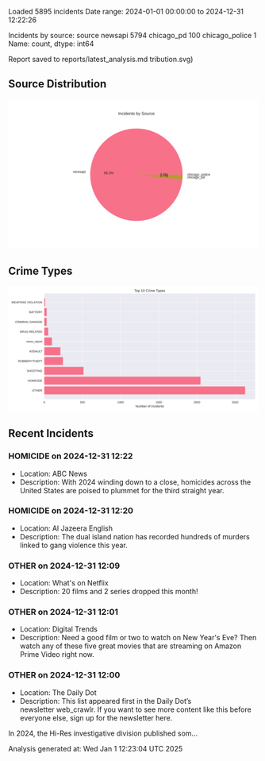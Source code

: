 
Loaded 5895 incidents
Date range: 2024-01-01 00:00:00 to 2024-12-31 12:22:26

Incidents by source:
source
newsapi           5794
chicago_pd         100
chicago_police       1
Name: count, dtype: int64

Report saved to reports/latest_analysis.md
tribution.svg)

## Source Distribution
![Source Distribution](images/source_distribution.svg)

## Crime Types
![Crime Types](images/crime_types.svg)

## Recent Incidents

### HOMICIDE on 2024-12-31 12:22
- Location: ABC News
- Description: With 2024 winding down to a close, homicides across the United States are poised to plummet for the third straight year.


### HOMICIDE on 2024-12-31 12:20
- Location: Al Jazeera English
- Description: The dual island nation has recorded hundreds of murders linked to gang violence this year.


### OTHER on 2024-12-31 12:09
- Location: What's on Netflix
- Description: 20 films and 2 series dropped this month!


### OTHER on 2024-12-31 12:01
- Location: Digital Trends
- Description: Need a good film or two to watch on New Year's Eve? Then watch any of these five great movies that are streaming on Amazon Prime Video right now.


### OTHER on 2024-12-31 12:00
- Location: The Daily Dot
- Description: This list appeared first in the Daily Dot’s newsletter web_crawlr. If you want to see more content like this before everyone else, sign up for the newsletter here. 



<!-- /wp:separator -->








In 2024, the Hi-Res investigative division published som…

Analysis generated at: Wed Jan  1 12:23:04 UTC 2025
